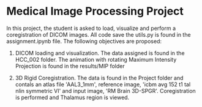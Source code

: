 # Medical Image Processing Project

In this project, the student is asked to load, visualize and perform a coregistration of DICOM images. All code save the utils.py is found in the assignment.ipynb file. The following objectives are proposed:

1) DICOM loading and visualization. The data assigned is found in the HCC_002 folder. The animation with rotating Maximum Intensity Projection is found in the results/MIP folder

2) 3D Rigid Coregistration. The data is found in the Project folder and contals an atlas file 'AAL3_1mm', reference image, 'icbm avg 152 t1 tal nlin symmetric VI' and input image, 'RM Brain 3D-SPGR'. Coregistration is performed and Thalamus region is viewed.
